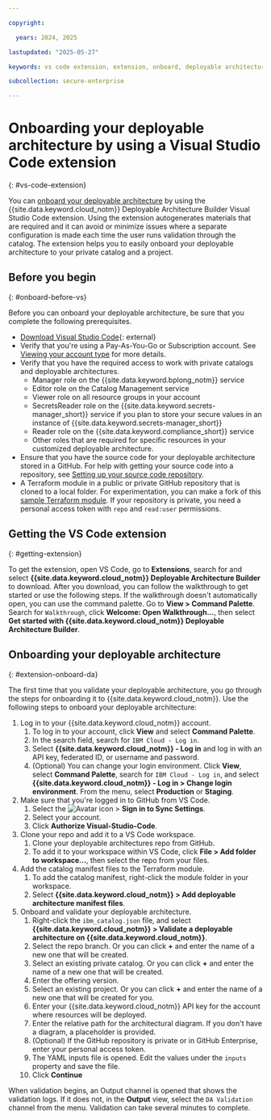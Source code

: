 ```yaml
---

copyright:

  years: 2024, 2025

lastupdated: "2025-05-27"

keywords: vs code extension, extension, onboard, deployable architecture

subcollection: secure-enterprise

---
```


# Onboarding your deployable architecture by using a Visual Studio Code extension
{: #vs-code-extension}

You can [onboard your deployable architecture](/docs/secure-enterprise?topic=secure-enterprise-onboard-da&interface=ui) by using the {{site.data.keyword.cloud_notm}} Deployable Architecture Builder Visual Studio Code extension. Using the extension autogenerates materials that are required and it can avoid or minimize issues where a separate configuration is made each time the user runs validation through the catalog. The extension helps you to easily onboard your deployable architecture to your private catalog and a project.

## Before you begin
{: #onboard-before-vs}

Before you can onboard your deployable architecture, be sure that you complete the following prerequisites.

* [Download Visual Studio Code](https://code.visualstudio.com/){: external}
* Verify that you're using a Pay-As-You-Go or Subscription account. See [Viewing your account type](/docs/account?topic=account-account_settings#view-acct-type) for more details.
* Verify that you have the required access to work with private catalogs and deployable architectures.
   * Manager role on the {{site.data.keyword.bplong_notm}} service
   * Editor role on the Catalog Management service
   * Viewer role on all resource groups in your account
   * SecretsReader role on the {{site.data.keyword.secrets-manager_short}} service if you plan to store your secure values in an instance of {{site.data.keyword.secrets-manager_short}}
   * Reader role on the {{site.data.keyword.compliance_short}} service
   * Other roles that are required for specific resources in your customized deployable architecture.
* Ensure that you have the source code for your deployable architecture stored in a GitHub. For help with getting your source code into a repository, see [Setting up your source code repository](/docs/sell?topic=sell-source-repo-setup).
* A Terraform module in a public or private GitHub repository that is cloned to a local folder. For experimentation, you can make a fork of this [sample Terraform module](https://github.com/l2fprod/simple-da). If your repository is private, you need a personal access token with `repo` and `read:user` permissions.

## Getting the VS Code extension
{: #getting-extension}

To get the extension, open VS Code, go to **Extensions**, search for and select **{{site.data.keyword.cloud_notm}} Deployable Architecture Builder** to download. After you download, you can follow the walkthrough to get started or use the following steps. If the walkthrough doesn't automatically open, you can use the command palette. Go to **View > Command Palette**. Search for `Walkthrough`, click **Welcome: Open Walkthrough...**, then select **Get started with {{site.data.keyword.cloud_notm}} Deployable Architecture Builder**.

## Onboarding your deployable architecture
{: #extension-onboard-da}

The first time that you validate your deployable architecture, you go through the steps for onboarding it to {{site.data.keyword.cloud_notm}}. Use the following steps to onboard your deployable architecture:

1. Log in to your {{site.data.keyword.cloud_notm}} account.
   1. To log in to your account, click **View** and select **Command Palette**.
   1. In the search field, search for `IBM Cloud - Log in`.
   1. Select **{{site.data.keyword.cloud_notm}} - Log in** and log in with an API key, federated ID, or username and password.
   1. (Optional) You can change your login environment. Click **View**, select **Command Palette**, search for `IBM Cloud - Log in`, and select **{{site.data.keyword.cloud_notm}} - Log in > Change login environment**. From the menu, select **Production** or **Staging**.
1. Make sure that you're logged in to GitHub from VS Code.
   1. Select the ![Avatar icon](../icons/i-avatar-icon.svg "Avatar") > **Sign in to Sync Settings**.
   1. Select your account.
   1. Click **Authorize Visual-Studio-Code**.
1. Clone your repo and add it to a VS Code workspace.
   1. Clone your deployable architectures repo from GitHub.
   1. To add it to your workspace within VS Code, click **File > Add folder to workspace...**, then select the repo from your files.
1. Add the catalog manifest files to the Terraform module.
   1. To add the catalog manifest, right-click the module folder in your workspace.
   1. Select **{{site.data.keyword.cloud_notm}} > Add deployable architecture manifest files**.
1. Onboard and validate your deployable architecture.
   1. Right-click the `ibm_catalog.json` file, and select **{{site.data.keyword.cloud_notm}} > Validate a deployable architecture on {{site.data.keyword.cloud_notm}}**.
   1. Select the repo branch. Or you can click **+** and enter the name of a new one that will be created.
   1. Select an existing private catalog. Or you can click **+** and enter the name of a new one that will be created.
   1. Enter the offering version.
   1. Select an existing project. Or you can click **+** and enter the name of a new one that will be created for you.
   1. Enter your {{site.data.keyword.cloud_notm}} API key for the account where resources will be deployed.
   1. Enter the relative path for the architectural diagram. If you don't have a diagram, a placeholder is provided.
   1. (Optional) If the GitHub repository is private or in GitHub Enterprise, enter your personal access token.
   1. The YAML inputs file is opened. Edit the values under the `inputs` property and save the file.
   1. Click **Continue**

When validation begins, an Output channel is opened that shows the validation logs. If it does not, in the **Output** view, select the `DA Validation` channel from the menu. Validation can take several minutes to complete.
